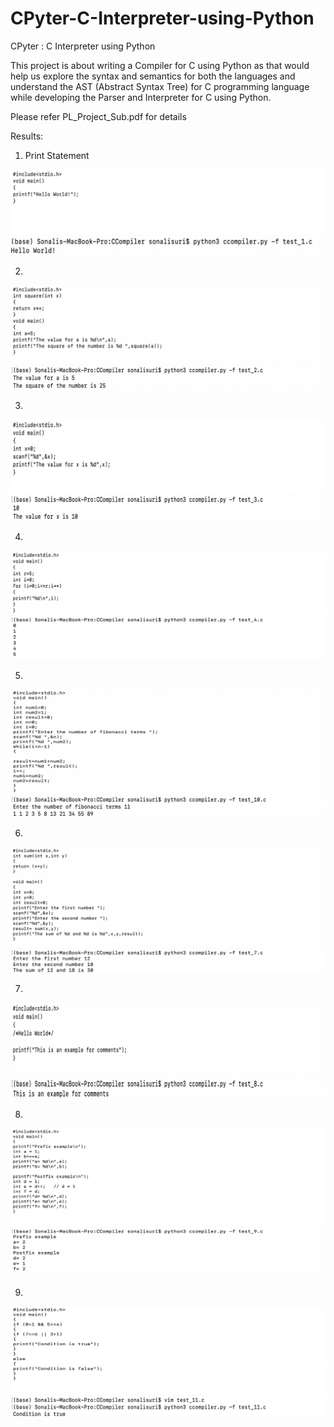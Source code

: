 # CPyter-C-Interpreter-using-Python
CPyter : C Interpreter using Python

This project is about writing a Compiler for C using Python as
that would help us explore the syntax and semantics for both
the languages and understand the AST (Abstract Syntax Tree)
for C programming language while developing the Parser and
Interpreter for C using Python.

Please refer PL_Project_Sub.pdf for details

Results: 

1. Print Statement

![Image description](https://github.com/SonaliSuri/CPyter-C-Interpreter-using-Python/blob/master/test_1.png)
![Image description](https://github.com/SonaliSuri/CPyter-C-Interpreter-using-Python/blob/master/output_1.png)

2.

![Image description](https://github.com/SonaliSuri/CPyter-C-Interpreter-using-Python/blob/master/test_2.png)
![Image description](https://github.com/SonaliSuri/CPyter-C-Interpreter-using-Python/blob/master/output_2.png)

3.
![Image description](https://github.com/SonaliSuri/CPyter-C-Interpreter-using-Python/blob/master/test_3.png)
![Image description](https://github.com/SonaliSuri/CPyter-C-Interpreter-using-Python/blob/master/output_3.png)

4.
![Image description](https://github.com/SonaliSuri/CPyter-C-Interpreter-using-Python/blob/master/test_4.png)
![Image description](https://github.com/SonaliSuri/CPyter-C-Interpreter-using-Python/blob/master/output_4.png)

5.
![Image description](https://github.com/SonaliSuri/CPyter-C-Interpreter-using-Python/blob/master/test_5.png)
![Image description](https://github.com/SonaliSuri/CPyter-C-Interpreter-using-Python/blob/master/output_5.png)

6.
![Image description](https://github.com/SonaliSuri/CPyter-C-Interpreter-using-Python/blob/master/test_6.png)
![Image description](https://github.com/SonaliSuri/CPyter-C-Interpreter-using-Python/blob/master/output_6.png)

7.
![Image description](https://github.com/SonaliSuri/CPyter-C-Interpreter-using-Python/blob/master/test_7.png)
![Image description](https://github.com/SonaliSuri/CPyter-C-Interpreter-using-Python/blob/master/output_7.png)

8.
![Image description](https://github.com/SonaliSuri/CPyter-C-Interpreter-using-Python/blob/master/test_8.png)
![Image description](https://github.com/SonaliSuri/CPyter-C-Interpreter-using-Python/blob/master/output_8.png)

9.
![Image description](https://github.com/SonaliSuri/CPyter-C-Interpreter-using-Python/blob/master/test_9.png)
![Image description](https://github.com/SonaliSuri/CPyter-C-Interpreter-using-Python/blob/master/output_9.png)
